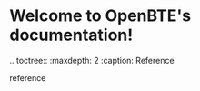 Welcome to OpenBTE's documentation!
===================================

.. toctree::
   :maxdepth: 2
   :caption: Reference

   reference
